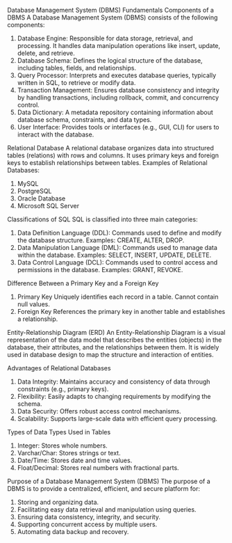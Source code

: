 Database Management System (DBMS) Fundamentals
Components of a DBMS
A Database Management System (DBMS) consists of the following components:
1. Database Engine: Responsible for data storage, retrieval, and processing. It handles data manipulation operations like insert, update, delete, and retrieve.
2. Database Schema: Defines the logical structure of the database, including tables, fields, and relationships.
3. Query Processor: Interprets and executes database queries, typically written in SQL, to retrieve or modify data.
4. Transaction Management: Ensures database consistency and integrity by handling transactions, including rollback, commit, and concurrency control.
5. Data Dictionary: A metadata repository containing information about database schema, constraints, and data types.
6. User Interface: Provides tools or interfaces (e.g., GUI, CLI) for users to interact with the database.

Relational Database
A relational database organizes data into structured tables (relations) with rows and columns. It uses primary keys and foreign keys to establish relationships between tables.
Examples of Relational Databases:
1. MySQL
2. PostgreSQL
3. Oracle Database
4. Microsoft SQL Server

Classifications of SQL
SQL is classified into three main categories:
1. Data Definition Language (DDL): Commands used to define and modify the database structure. Examples: CREATE, ALTER, DROP.
2. Data Manipulation Language (DML): Commands used to manage data within the database. Examples: SELECT, INSERT, UPDATE, DELETE.
3. Data Control Language (DCL): Commands used to control access and permissions in the database. Examples: GRANT, REVOKE.

Difference Between a Primary Key and a Foreign Key	
1. Primary Key Uniquely identifies each record in a table. Cannot contain null values.
2. Foreign Key References the primary key in another table and establishes a relationship.

Entity-Relationship Diagram (ERD)
An Entity-Relationship Diagram is a visual representation of the data model that describes the entities (objects) in the database, their attributes, and the relationships between them. It is widely used in database design to map the structure and interaction of entities.

Advantages of Relational Databases
1. Data Integrity: Maintains accuracy and consistency of data through constraints (e.g., primary keys).
2. Flexibility: Easily adapts to changing requirements by modifying the schema.
3. Data Security: Offers robust access control mechanisms.
4. Scalability: Supports large-scale data with efficient query processing.

Types of Data Types Used in Tables
1. Integer: Stores whole numbers.
2. Varchar/Char: Stores strings or text.
3. Date/Time: Stores date and time values.
4. Float/Decimal: Stores real numbers with fractional parts.

Purpose of a Database Management System (DBMS)
The purpose of a DBMS is to provide a centralized, efficient, and secure platform for:
1. Storing and organizing data.
2. Facilitating easy data retrieval and manipulation using queries.
3. Ensuring data consistency, integrity, and security.
4. Supporting concurrent access by multiple users.
5. Automating data backup and recovery.
